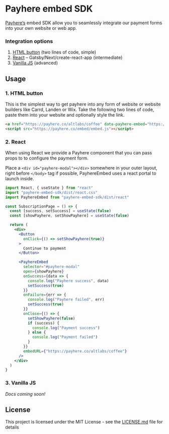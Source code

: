 # Payhere embed SDK

[Payhere’s](https://payhere.co) embed SDK allow you to seamlessly integrate our payment forms into your own website or web app.

### Integration options

1. [HTML button](#1-html-button) (two lines of code, simple)
2. [React](#2-react) – Gatsby/Next/create-react-app (intermediate)
3. [Vanilla JS](#3-vanilla-js) (advanced)

## Usage

### 1. HTML button

This is the simplest way to get payhere into any form of website or website builders like Carrd, Landen or Wix. Take the following two lines of code, paste them into your website and optionally style the link.

```html
<a href="https://payhere.co/altlabs/coffee" data-payhere-embed="https://payhere.co/altlabs/coffee">Buy me a Coffee</a>
<script src="https://payhere.co/embed/embed.js"></script>
```

### 2. React

When using React we provide a Payhere component that you can pass props to to configure the payment form.

Place a `<div id="payhere-modal"></div>` somewhere in your outer layout, right before `</body>` tag if possible, PayhereEmbed uses a react portal to launch inside.

```jsx
import React, { useState } from "react"
import "payhere-embed-sdk/dist/react.css"
import PayhereEmbed from "payhere-embed-sdk/dist/react"

const SubscriptionPage = () => {
  const [success, setSuccess] = useState(false)
  const [showPayhere, setShowPayhere] = useState(false)

  return (
    <div>
      <Button
        onClick={() => setShowPayhere(true)}
      >
        Continue to payment
      </Button>

      <PayhereEmbed
        selector="#payhere-modal"
        open={showPayhere}
        onSuccess={data => {
          console.log("Payhere success", data)
          setSuccess(true)
        }}
        onFailure={err => {
          console.log("Payhere failed", err)
          setSuccess(true)
        }}
        onClose={() => {
          setShowPayhere(false)
          if (success) {
            console.log("Payment success")
          } else {
            console.log("Payment failed")
          }
        }}
        embedURL={"https://payhere.co/altlabs/coffee"}
      />
    </div>
  )
}
```


### 3. Vanilla JS

*Docs coming soon!*

## License

This project is licensed under the MIT License - see the [LICENSE.md](LICENSE.md) file for details
